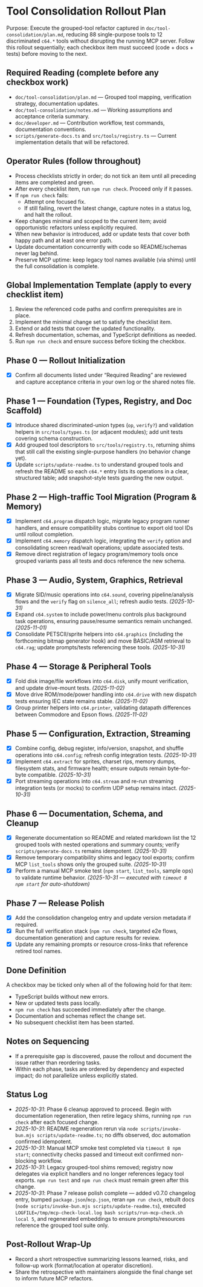 # Tool Consolidation Rollout Plan

Purpose: Execute the grouped-tool refactor captured in `doc/tool-consolidation/plan.md`, reducing 88 single-purpose tools to 12 discriminated `c64.*` tools without disrupting the running MCP server. Follow this rollout sequentially; each checkbox item must succeed (code + docs + tests) before moving to the next.

## Required Reading (complete before any checkbox work)

- `doc/tool-consolidation/plan.md` — Grouped tool mapping, verification strategy, documentation updates.
- `doc/tool-consolidation/notes.md` — Working assumptions and acceptance criteria summary.
- `doc/developer.md` — Contribution workflow, test commands, documentation conventions.
- `scripts/generate-docs.ts` and `src/tools/registry.ts` — Current implementation details that will be refactored.

## Operator Rules (follow throughout)

- Process checklists strictly in order; do not tick an item until all preceding items are completed and green.
- After every checklist item, run `npm run check`. Proceed only if it passes.
- If `npm run check` fails:
  - Attempt one focused fix.
  - If still failing, revert the latest change, capture notes in a status log, and halt the rollout.
- Keep changes minimal and scoped to the current item; avoid opportunistic refactors unless explicitly required.
- When new behavior is introduced, add or update tests that cover both happy path and at least one error path.
- Update documentation concurrently with code so README/schemas never lag behind.
- Preserve MCP uptime: keep legacy tool names available (via shims) until the full consolidation is complete.

## Global Implementation Template (apply to every checklist item)

1. Review the referenced code paths and confirm prerequisites are in place.
2. Implement the minimal change set to satisfy the checklist item.
3. Extend or add tests that cover the updated functionality.
4. Refresh documentation, schemas, and TypeScript definitions as needed.
5. Run `npm run check` and ensure success before ticking the checkbox.

## Phase 0 — Rollout Initialization

- [x] Confirm all documents listed under “Required Reading” are reviewed and capture acceptance criteria in your own log or the shared notes file.

## Phase 1 — Foundation (Types, Registry, and Doc Scaffold)

- [x] Introduce shared discriminated-union types (`op`, `verify?`) and validation helpers in `src/tools/types.ts` (or adjacent modules); add unit tests covering schema construction.
- [x] Add grouped tool descriptors to `src/tools/registry.ts`, returning shims that still call the existing single-purpose handlers (no behavior change yet).
- [x] Update `scripts/update-readme.ts` to understand grouped tools and refresh the README so each `c64.*` entry lists its operations in a clear, structured table; add snapshot-style tests guarding the new output.

## Phase 2 — High-traffic Tool Migration (Program & Memory)

- [x] Implement `c64.program` dispatch logic, migrate legacy program runner handlers, and ensure compatibility stubs continue to export old tool IDs until rollout completion.
- [x] Implement `c64.memory` dispatch logic, integrating the `verify` option and consolidating screen read/wait operations; update associated tests.
- [x] Remove direct registration of legacy program/memory tools once grouped variants pass all tests and docs reference the new schema.

## Phase 3 — Audio, System, Graphics, Retrieval

- [x] Migrate SID/music operations into `c64.sound`, covering pipeline/analysis flows and the `verify` flag on `silence_all`; refresh audio tests. *(2025-10-31)*
- [x] Expand `c64.system` to include power/menu controls plus background task operations, ensuring pause/resume semantics remain unchanged. *(2025-11-01)*
- [x] Consolidate PETSCII/sprite helpers into `c64.graphics` (including the forthcoming bitmap generator hook) and move BASIC/ASM retrieval to `c64.rag`; update prompts/tests referencing these tools. *(2025-10-31)*

## Phase 4 — Storage & Peripheral Tools

- [x] Fold disk image/file workflows into `c64.disk`, unify mount verification, and update drive-mount tests. *(2025-11-02)*
- [x] Move drive ROM/mode/power handling into `c64.drive` with new dispatch tests ensuring IEC state remains stable. *(2025-11-02)*
- [x] Group printer helpers into `c64.printer`, validating datapath differences between Commodore and Epson flows. *(2025-11-02)*

## Phase 5 — Configuration, Extraction, Streaming

- [x] Combine config, debug register, info/version, snapshot, and shuffle operations into `c64.config`; refresh config integration tests. *(2025-10-31)*
- [x] Implement `c64.extract` for sprites, charset rips, memory dumps, filesystem stats, and firmware health; ensure outputs remain byte-for-byte compatible. *(2025-10-31)*
- [x] Port streaming operations into `c64.stream` and re-run streaming integration tests (or mocks) to confirm UDP setup remains intact. *(2025-10-31)*

## Phase 6 — Documentation, Schema, and Cleanup

- [x] Regenerate documentation so README and related markdown list the 12 grouped tools with nested operations and summary counts; verify `scripts/generate-docs.ts` remains idempotent. *(2025-10-31)*
- [x] Remove temporary compatibility shims and legacy tool exports; confirm MCP `list_tools` shows only the grouped suite. *(2025-10-31)*
- [x] Perform a manual MCP smoke test (`npm start`, `list_tools`, sample ops) to validate runtime behavior. *(2025-10-31 — executed with `timeout 8 npm start` for auto-shutdown)*

## Phase 7 — Release Polish

- [x] Add the consolidation changelog entry and update version metadata if required.
- [x] Run the full verification stack (`npm run check`, targeted e2e flows, documentation generation) and capture results for review.
- [x] Update any remaining prompts or resource cross-links that reference retired tool names.

## Done Definition

A checkbox may be ticked only when all of the following hold for that item:

- TypeScript builds without new errors.
- New or updated tests pass locally.
- `npm run check` has succeeded immediately after the change.
- Documentation and schemas reflect the change set.
- No subsequent checklist item has been started.

## Notes on Sequencing

- If a prerequisite gap is discovered, pause the rollout and document the issue rather than reordering tasks.
- Within each phase, tasks are ordered by dependency and expected impact; do not parallelize unless explicitly stated.

## Status Log

- *2025-10-31*: Phase 6 cleanup approved to proceed. Begin with documentation regeneration, then retire legacy shims, running `npm run check` after each focused change.
- *2025-10-31*: README regeneration rerun via `node scripts/invoke-bun.mjs scripts/update-readme.ts`; no diffs observed, doc automation confirmed idempotent.
- *2025-10-31*: Manual MCP smoke test completed via `timeout 8 npm start`; connectivity checks passed and timeout exit confirmed non-blocking workflow.
- *2025-10-31*: Legacy grouped-tool shims removed; registry now delegates via explicit handlers and no longer references legacy tool exports. `npm run test` and `npm run check` must remain green after this change.
- *2025-10-31*: Phase 7 release polish complete — added v0.7.0 changelog entry, bumped `package.json`/`mcp.json`, reran `npm run check`, rebuilt docs (`node scripts/invoke-bun.mjs scripts/update-readme.ts`), executed `LOGFILE=/tmp/mcp-check-local.log bash scripts/run-mcp-check.sh local 5`, and regenerated embeddings to ensure prompts/resources reference the grouped tool suite only.

## Post-Rollout Wrap-Up

- Record a short retrospective summarizing lessons learned, risks, and follow-up work (format/location at operator discretion).
- Share the retrospective with maintainers alongside the final change set to inform future MCP refactors.
